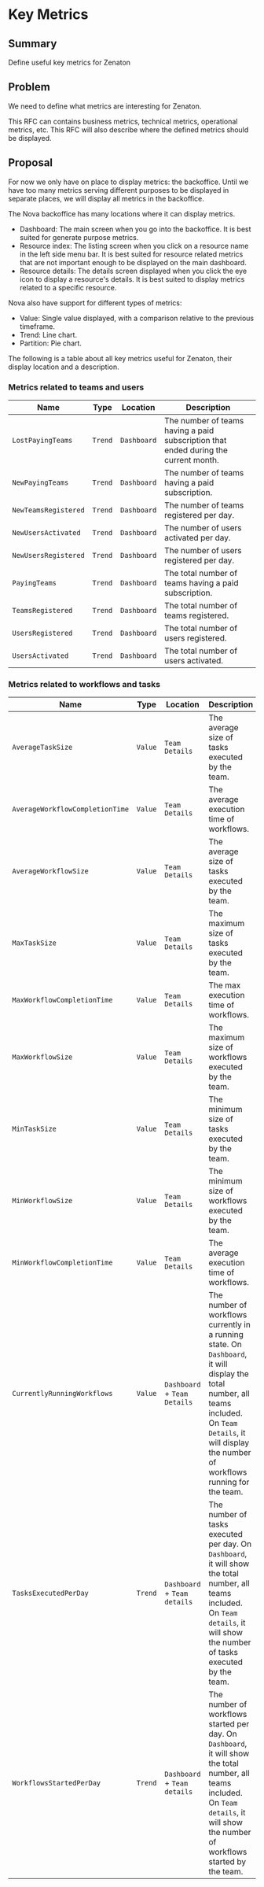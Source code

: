 # Key Metrics

## Summary

Define useful key metrics for Zenaton

## Problem

We need to define what metrics are interesting for Zenaton.

This RFC can contains business metrics, technical metrics, operational metrics, etc.
This RFC will also describe where the defined metrics should be displayed.

## Proposal

For now we only have on place to display metrics: the backoffice.
Until we have too many metrics serving different purposes to be displayed
in separate places, we will display all metrics in the backoffice.

The Nova backoffice has many locations where it can display metrics.

- Dashboard: The main screen when you go into the backoffice. It is best suited for
generate purpose metrics.
- Resource index: The listing screen when you click on a resource name in the left side menu bar.
It is best suited for resource related metrics that are not important enough to be displayed
on the main dashboard.
- Resource details: The details screen displayed when you click the eye icon to display a resource's
details. It is best suited to display metrics related to a specific resource.

Nova also have support for different types of metrics:
- Value: Single value displayed, with a comparison relative to the previous timeframe.
- Trend: Line chart.
- Partition: Pie chart.

The following is a table about all key metrics useful for Zenaton, their display location and
a description.

### Metrics related to teams and users

| Name | Type | Location | Description |
| ---  | ---  | ---      | ---         |
| `LostPayingTeams` | `Trend` | `Dashboard` | The number of teams having a paid subscription that ended during the current month. |
| `NewPayingTeams` | `Trend` | `Dashboard` | The number of teams having a paid subscription. |
| `NewTeamsRegistered` | `Trend` | `Dashboard` | The number of teams registered per day. |
| `NewUsersActivated` | `Trend` | `Dashboard` | The number of users activated per day. |
| `NewUsersRegistered` | `Trend` | `Dashboard` | The number of users registered per day. |
| `PayingTeams` | `Trend` | `Dashboard` | The total number of teams having a paid subscription. |
| `TeamsRegistered` | `Trend` | `Dashboard` | The total number of teams registered. |
| `UsersRegistered` | `Trend` | `Dashboard` | The total number of users registered. |
| `UsersActivated` | `Trend` | `Dashboard` | The total number of users activated. |

### Metrics related to workflows and tasks

| Name | Type | Location | Description |
| ---  | ---  | ---      | ---         |
| `AverageTaskSize` | `Value` | `Team Details` | The average size of tasks executed by the team. |
| `AverageWorkflowCompletionTime` | `Value` | `Team Details` | The average execution time of workflows. |
| `AverageWorkflowSize` | `Value` | `Team Details` | The average size of tasks executed by the team. |
| `MaxTaskSize` | `Value` | `Team Details` | The maximum size of tasks executed by the team. |
| `MaxWorkflowCompletionTime` | `Value` | `Team Details` | The max execution time of workflows. |
| `MaxWorkflowSize` | `Value` | `Team Details` | The maximum size of workflows executed by the team. |
| `MinTaskSize` | `Value` | `Team Details` | The minimum size of tasks executed by the team. |
| `MinWorkflowSize` | `Value` | `Team Details` | The minimum size of workflows executed by the team. |
| `MinWorkflowCompletionTime` | `Value` | `Team Details` | The average execution time of workflows. |
| `CurrentlyRunningWorkflows` | `Value` | `Dashboard` + `Team Details` | The number of workflows currently in a running state. On `Dashboard`, it will display the total number, all teams included. On `Team Details`, it will display the number of workflows running for the team. |
| `TasksExecutedPerDay` | `Trend` | `Dashboard` + `Team details` | The number of tasks executed per day. On `Dashboard`, it will show the total number, all teams included. On `Team details`, it will show the number of tasks executed by the team. |
| `WorkflowsStartedPerDay` | `Trend` | `Dashboard` + `Team details` | The number of workflows started per day. On `Dashboard`, it will show the total number, all teams included. On `Team details`, it will show the number of workflows started by the team. |
